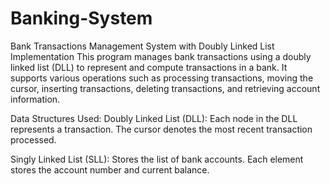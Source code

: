 # Banking-System
 Bank Transactions Management System with Doubly Linked List Implementation This program manages bank transactions using a doubly linked list (DLL) to represent and compute transactions in a bank. It supports various operations such as processing transactions, moving the cursor, inserting transactions, deleting transactions, and retrieving account information.

 Data Structures Used: 
Doubly Linked List (DLL):
Each node in the DLL represents a transaction. The cursor denotes the most recent transaction processed.

Singly Linked List (SLL):
Stores the list of bank accounts. Each element stores the account number and current balance.
